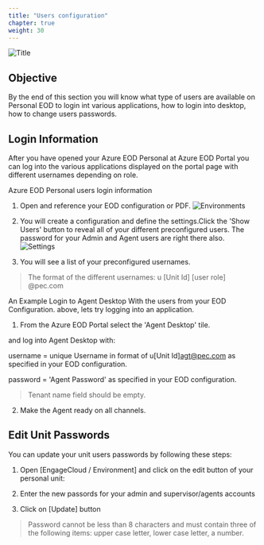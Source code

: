 ```yaml
---
title: "Users configuration"
chapter: true
weight: 30
---
```

![Title](/images/UserConfig.jpg)
## Objective

By the end of this section you will know what type of users are available on Personal EOD to login int various applications, how to login into desktop, how to change users passwords. 

## Login Information

After you have opened your Azure EOD Personal at Azure EOD Portal you can log into the various applications displayed on the portal page with different usernames depending on role.

Azure EOD Personal users login information
 1. Open and reference your EOD configuration or PDF.
![Environments](/images/file_1604107212047_gecEnvironments.jpg)

 2. You will create a configuration and define the settings.Click the 'Show Users' button to reveal all of your different preconfigured users. The password for your Admin and Agent users are right there also.
![Settings](/images/file_1604373858266_gecEODPersonalNew.jpg)

3. You will see a list of your preconfigured usernames.
> The format of the different usernames:
>u [Unit Id] [user role] @pec.com

An Example Login to Agent Desktop
With the users from your EOD Configuration. above, lets try logging into an application.

1. From the Azure EOD Portal select the 'Agent Desktop' tile.

and log into Agent Desktop with:

username = unique Username in format of u[Unit Id]agt@pec.com as specified in your EOD configuration.

password = 'Agent Password' as specified in your EOD configuration.

> Tenant name field should be empty.

2. Make the Agent ready on all channels.

## Edit Unit Passwords

You can update your unit users passwords by following these steps:

1. Open [EngageCloud / Environment] and click on the edit button of your personal unit:


2. Enter the new passords for your admin and supervisor/agents accounts

3. Click on [Update] button

> Password cannot be less than 8 characters and must contain three of the following items: upper case letter, lower case letter, a number.
